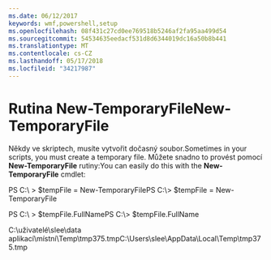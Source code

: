 ```yaml
---
ms.date: 06/12/2017
keywords: wmf,powershell,setup
ms.openlocfilehash: 08f431c27cd0ee769518b5246af2fa95aa499d54
ms.sourcegitcommit: 54534635eedacf531d8d6344019dc16a50b8b441
ms.translationtype: MT
ms.contentlocale: cs-CZ
ms.lasthandoff: 05/17/2018
ms.locfileid: "34217987"
---
```

# <a name="new-temporaryfile"></a><span data-ttu-id="5ca76-102">Rutina New-TemporaryFile</span><span class="sxs-lookup"><span data-stu-id="5ca76-102">New-TemporaryFile</span></span>
<span data-ttu-id="5ca76-103">Někdy ve skriptech, musíte vytvořit dočasný soubor.</span><span class="sxs-lookup"><span data-stu-id="5ca76-103">Sometimes in your scripts, you must create a temporary file.</span></span> <span data-ttu-id="5ca76-104">Můžete snadno to provést pomocí **New-TemporaryFile** rutiny:</span><span class="sxs-lookup"><span data-stu-id="5ca76-104">You can easily do this with the **New-TemporaryFile** cmdlet:</span></span>

<span data-ttu-id="5ca76-105">PS C:\\ &gt; $tempFile = New-TemporaryFile</span><span class="sxs-lookup"><span data-stu-id="5ca76-105">PS C:\\&gt; $tempFile = New-TemporaryFile</span></span>

<span data-ttu-id="5ca76-106">PS C:\\ &gt; $tempFile.FullName</span><span class="sxs-lookup"><span data-stu-id="5ca76-106">PS C:\\&gt; $tempFile.FullName</span></span>

<span data-ttu-id="5ca76-107">C:\\uživatelé\\slee\\data aplikací\\místní\\Temp\\tmp375.tmp</span><span class="sxs-lookup"><span data-stu-id="5ca76-107">C:\\Users\\slee\\AppData\\Local\\Temp\\tmp375.tmp</span></span>
